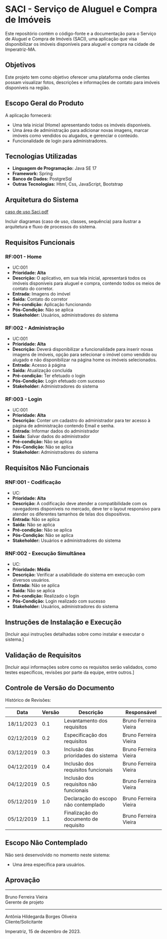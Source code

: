 # SACI - Serviço de Aluguel e Compra de Imóveis

Este repositório contém o código-fonte e a documentação para o Serviço de Aluguel e Compra de Imóveis (SACI), uma aplicação que visa disponibilizar os imóveis disponíveis para aluguel e compra na cidade de Imperatriz-MA.

## Objetivos

Este projeto tem como objetivo oferecer uma plataforma onde clientes possam visualizar fotos, descrições e informações de contato para imóveis disponíveis na região.

## Escopo Geral do Produto

A aplicação fornecerá:

- Uma tela inicial (Home) apresentando todos os imóveis disponíveis.
- Uma área de administração para adicionar novas imagens, marcar imóveis como vendidos ou alugados, e gerenciar o conteúdo.
- Funcionalidade de login para administradores.

## Tecnologias Utilizadas

- **Linguagem de Programação:** Java SE 17
- **Framework:** Spring
- **Banco de Dados:** PostgreSql
- **Outras Tecnologias:** Html, Css, JavaScript, Bootstrap

## Arquitetura do Sistema
[caso de uso Saci.pdf](https://github.com/Bruno-FV/Saci/files/13909739/caso.de.uso.Saci.pdf)

Incluir diagramas (caso de uso, classes, sequência) para ilustrar a arquitetura e fluxo de processos do sistema.

## Requisitos Funcionais

### RF:001 - Home
- UC:001
- **Prioridade: Alta**
- **Descrição:** O aplicativo, em sua tela inicial, apresentará todos os imóveis disponíveis para aluguel e compra, contendo todos os meios de contato do corretor.
- **Entrada:** Imagens do imóvel
- **Saída:** Contato do corretor
- **Pré-condição:** Aplicação funcionando
- **Pós-Condição:** Não se aplica
- **Stakeholder:** Usuários, administradores do sistema

### RF:002 - Administração
- UC:001
- **Prioridade: Alta**
- **Descrição:** Deverá disponibilizar a funcionalidade para inserir novas imagens de imóveis, opção para selecionar o imóvel como vendido ou alugado e não disponibilizar na página home os imóveis selecionados.
- **Entrada:** Acesso à página
- **Saída:** Atualização concluída
- **Pré-condição:** Ter efetuado o login
- **Pós-Condição:** Login efetuado com sucesso
- **Stakeholder:** Administradores do sistema

### RF:003 - Login
- UC:001
- **Prioridade: Alta**
- **Descrição:** Conter um cadastro do administrador para ter acesso à página de administração contendo Email e senha.
- **Entrada:** Informar dados do administrador
- **Saída:** Salvar dados do administrador
- **Pré-condição:** Não se aplica
- **Pós-Condição:** Não se aplica
- **Stakeholder:** Administradores do sistema

## Requisitos Não Funcionais

### RNF:001 - Codificação
- UC:
- **Prioridade: Alta**
- **Descrição:** A codificação deve atender a compatibilidade com os navegadores disponíveis no mercado, deve ter o layout responsivo para atender os diferentes tamanhos de telas dos dispositivos.
- **Entrada:** Não se aplica
- **Saída:** Não se aplica
- **Pré-condição:** Não se aplica
- **Pós-Condição:** Não se aplica
- **Stakeholder:** Usuários e administradores do sistema

### RNF:002 - Execução Simultânea
- UC:
- **Prioridade: Média**
- **Descrição:** Verificar a usabilidade do sistema em execução com diversos usuários.
- **Entrada:** Não se aplica
- **Saída:** Não se aplica
- **Pré-condição:** Realizado o login
- **Pós-Condição:** Login realizado com sucesso
- **Stakeholder:** Usuários, administradores do sistema

## Instruções de Instalação e Execução

[Incluir aqui instruções detalhadas sobre como instalar e executar o sistema.]

## Validação de Requisitos

[Incluir aqui informações sobre como os requisitos serão validados, como testes específicos, revisões por parte da equipe, entre outros.]

## Controle de Versão do Documento

Histórico de Revisões:

| Data       | Versão | Descrição                   | Responsável            |
|------------|--------|-----------------------------|------------------------|
| 18/11/2023 | 0.1    | Levantamento dos requisitos | Bruno Ferreira Vieira |
| 02/12/2019 | 0.2    | Especificação dos requisitos | Bruno Ferreira Vieira |
| 03/12/2019 | 0.3    | Inclusão das prioridades do sistema | Bruno Ferreira Vieira |
| 04/12/2019 | 0.4    | Inclusão dos requisitos funcionais | Bruno Ferreira Vieira |
| 04/12/2019 | 0.5    | Inclusão dos requisitos não funcionais | Bruno Ferreira Vieira |
| 05/12/2019 | 1.0    | Declaração do escopo não contemplado | Bruno Ferreira Vieira |
| 05/12/2019 | 1.1    | Finalização do documento de requisito | Bruno Ferreira Vieira |

## Escopo Não Contemplado

Não será desenvolvido no momento neste sistema:

- Uma área específica para usuários.

## Aprovação

_______________________  
Bruno Ferreira Vieira  
Gerente de projeto

_______________________  
Antônia Hildegarda Borges Oliveira  
Cliente/Solicitante

Imperatriz, 15 de dezembro de 2023.
